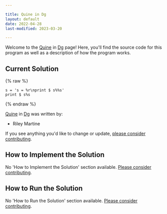 ```yaml
---

title: Quine in Dg
layout: default
date: 2022-04-28
last-modified: 2023-03-20

---
```


Welcome to the [Quine](https://sampleprograms.io/projects/quine) in [Dg](https://sampleprograms.io/languages/dg) page! Here, you'll find the source code for this program as well as a description of how the program works.

## Current Solution

{% raw %}

```dg
s = 's = %r\nprint $ s%%s'
print $ s%s
```

{% endraw %}

[Quine](https://sampleprograms.io/projects/quine) in [Dg](https://sampleprograms.io/languages/dg) was written by:

- Riley Martine

If you see anything you'd like to change or update, [please consider contributing](https://github.com/TheRenegadeCoder/sample-programs).

## How to Implement the Solution

No 'How to Implement the Solution' section available. [Please consider contributing](https://github.com/TheRenegadeCoder/sample-programs-website).

## How to Run the Solution

No 'How to Run the Solution' section available. [Please consider contributing](https://github.com/TheRenegadeCoder/sample-programs-website).